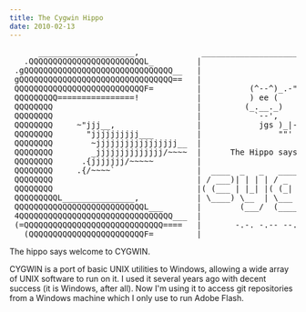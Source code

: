 ```yaml
---
title: The Cygwin Hippo
date: 2010-02-13
---
```

<pre class="sh_desktop">
      ____________________,             ______________________________________
   .QQQQQQQQQQQQQQQQQQQQQQQQL_         |                                      |
 .gQQQQQQQQQQQQQQQQQQQQQQQQQQQQQQQ__   |                                      |
 gQQQQQQQQQQQQQQQQQQQQQQQQQQQQQQQQ==   |                    _.---.)           |
 QQQQQQQQQQQQQQQQQQQQQQQQQQQF=         |          (^--^)_.-"      `;          |
 QQQQQQQQQ================!            |          ) ee (           |          |
 QQQQQQQQ                              |         (_.__._)         /           |
 QQQQQQQQ                              |           `--',        ,'            |
 QQQQQQQQ     ~"jjj__,                 |            jgs )_|--')_|             |
 QQQQQQQQ       "jjjjjjjjjj___         |                ""'   ""'             |
 QQQQQQQQ        ~jjjjjjjjjjjjjjjjj__  |                                      |
 QQQQQQQQ        _jjjjjjjjjjjjjj/~~~~  |      The Hippo says: Welcome to      |
 QQQQQQQQ      .{jjjjjjj/~~~~~         |                             _        |
 QQQQQQQQ     .{/~~~~`                 |  ____  _   _   ____  _ _ _ (_) ____  |
 QQQQQQQQ                              | / ___)| | | | / _  || | | || ||  _ \ |
 QQQQQQQQ                              |( (___ | |_| |( (_| || | | || || | | ||
 QQQQQQQQQL_______________,            | \____) \__  | \___ | \___/ |_||_| |_||
 QQQQQQQQQQQQQQQQQQQQQQQQQQQL___       |        (___/  (____|                 |
 4QQQQQQQQQQQQQQQQQQQQQQQQQQQQQQQQ___  |                                      |
 (=QQQQQQQQQQQQQQQQQQQQQQQQQQQQQ====   |       -.-. -.-- --. .-- .. -.        |
   (QQQQQQQQQQQQQQQQQQQQQQQQF=         |______________________________________|
</pre>

The hippo says welcome to CYGWIN.

CYGWIN is a port of basic UNIX utilities to Windows, allowing a wide array of UNIX software to run on it. I used it several years ago with decent success (it is Windows, after all). Now I'm using it to access git repositories from a Windows machine which I only use to run Adobe Flash.

